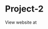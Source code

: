# Project-2

View website at <a href= http://userpages.umbc.edu/~harrisc2/CMSC331/Project2/index.php/>
